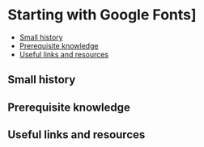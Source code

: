 # Starting with Google Fonts]
* [Small history](#small-history)
* [Prerequisite knowledge](#prerequisite-knowledge)
* [Useful links and resources](#useful-links-and-resources)

## Small history
## Prerequisite knowledge
## Useful links and resources